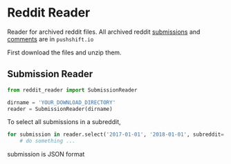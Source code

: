 # Reddit Reader

Reader for archived reddit files. All archived reddit [submissions][submissions] and [comments][comments] are in `pushshift.io`

[submissions]: http://files.pushshift.io/reddit/submissions/
[comments]:  http://files.pushshift.io/reddit/comments/

First download the files and unzip them.

## Submission Reader

```python
from reddit_reader import SubmissionReader

dirname = 'YOUR_DOWNLOAD_DIRECTORY'
reader = SubmissionReader(dirname)
```

To select all submissions in a subreddit,

```python
for submission in reader.select('2017-01-01', '2018-01-01', subreddit='MachineLearning'):
    # do something ...
```

submission is JSON format